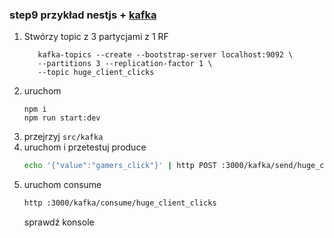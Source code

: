 
### step9 przykład nestjs + [kafka](https://docs.nestjs.com/microservices/kafka)
1. Stwórzy topic z 3 partycjami z 1 RF
   ```shell
      kafka-topics --create --bootstrap-server localhost:9092 \
      --partitions 3 --replication-factor 1 \
      --topic huge_client_clicks
   ```
2. uruchom
    ```shell
    npm i
    npm run start:dev
    ```
2. przejrzyj `src/kafka`
3. uruchom i przetestuj produce
    ```sh
    echo '{"value":"gamers_click"}' | http POST :3000/kafka/send/huge_client_clicks
    ```
4. uruchom consume
   ```sh
   http :3000/kafka/consume/huge_client_clicks
   ```
   sprawdź konsole


